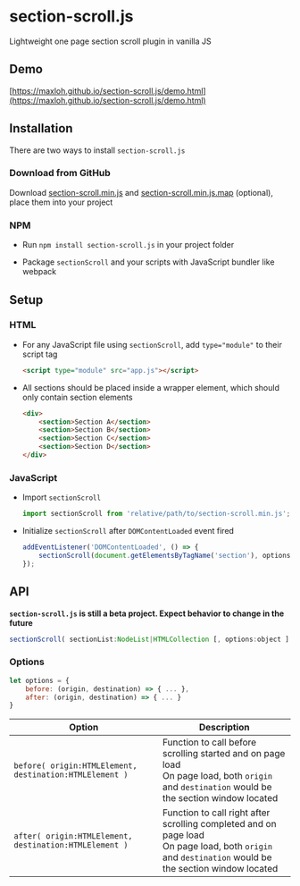 # section-scroll.js

Lightweight one page section scroll plugin in vanilla JS

## Demo

[https://maxloh.github.io/section-scroll.js/demo.html](https://maxloh.github.io/section-scroll.js/demo.html)

## Installation

There are two ways to install `section-scroll.js`

### Download from GitHub

Download [section-scroll.min.js](dist/section-scroll.min.js) and [section-scroll.min.js.map](dist/section-scroll.min.js.map) (optional), place them into your project

### NPM

- Run `npm install section-scroll.js` in your project folder

- Package `sectionScroll` and your scripts with JavaScript bundler like webpack

## Setup

### HTML

- For any JavaScript file using `sectionScroll`, add `type="module"` to their script tag
  
  ```html
  <script type="module" src="app.js"></script>
  ```

- All sections should be placed inside a wrapper element, which should only contain section elements
  
  ```HTML
  <div>
      <section>Section A</section>
      <section>Section B</section>
      <section>Section C</section>
      <section>Section D</section>
  </div>
  ```

### JavaScript

- Import `sectionScroll`
  
  ```javascript
  import sectionScroll from 'relative/path/to/section-scroll.min.js';
  ```

- Initialize `sectionScroll` after `DOMContentLoaded` event fired
  
  ```javascript
  addEventListener('DOMContentLoaded', () => {
      sectionScroll(document.getElementsByTagName('section'), options);
  });
  ```

## API

**`section-scroll.js` is still a beta project. Expect behavior to change in the future**

```javascript
sectionScroll( sectionList:NodeList|HTMLCollection [, options:object ] );
```

### Options

```javascript
let options = {
    before: (origin, destination) => { ... },
    after: (origin, destination) => { ... }
}
```

| Option                                                  | Description                                                                                                                                             |
| ------------------------------------------------------- | ------------------------------------------------------------------------------------------------------------------------------------------------------- |
| `before( origin:HTMLElement, destination:HTMLElement )` | Function to call before scrolling started and on page load<br/>On page load, both `origin` and `destination` would be the section window located        |
| `after( origin:HTMLElement, destination:HTMLElement )`  | Function to call right after scrolling completed and on page load<br/>On page load, both `origin` and `destination` would be the section window located |
